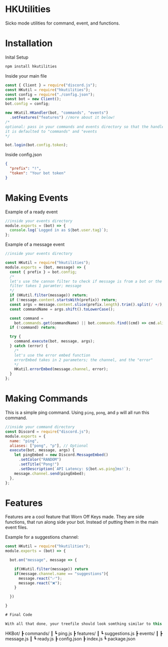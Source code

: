 # HKUtilities

Sicko mode utilities for command, event, and functions.

# Installation

Inital Setup

```bash
npm install hkutilities
```

Inside your main file

```js
const { Client } = require("discord.js");
const HKutil = require("hkutilities");
const config = require("./config.json");
const bot = new Client();
bot.config = config;

new HKutil.HKandler(bot, "commands", "events")
  .setFeatures("features") //more about it below!
/*
optional: pass in your commands and events directory so that the handler will know where to which folders to go to
it is defaulted to "commands" and "events
*/

bot.login(bot.config.token);
```

Inside config.json

```json
{
  "prefix": "!",
  "token": "Your bot token"
}
```

# Making Events

Example of a ready event

```js
//inside your events directory
module.exports = (bot) => {
  console.log(`Logged in as ${bot.user.tag}`);
};
```

Example of a message event

```js
//inside your events directory

const HKutil = require("hkutilities");
module.exports = (bot, message) => {
  const { prefix } = bot.config;
  /*
  let's use the cannon filter to check if message is from a bot or the message is in dm's
  filter takes 1 paramter; message
  */
  if (HKutil.filter(message)) return;
  if (!message.content.startsWith(prefix)) return;
  const args = message.content.slice(prefix.length).trim().split(/ +/);
  const commandName = args.shift().toLowerCase();

  const command =
    bot.commands.get(commandName) || bot.commands.find((cmd) => cmd.aliases && cmd.aliases.includes(commandName));
  if (!command) return;

  try {
    command.execute(bot, message, args);
  } catch (error) {
    /*
    let's use the error embed function
    errorEmbed takes in 2 parameters; the channel, and the "error"
    */
    HKutil.errorEmbed(message.channel, error);
  }
};
```

# Making Commands

This is a simple ping command. Using `ping`, `pong`, and `p` will all run this command.

```js
//inside your command directory
const Discord = require("discord.js");
module.exports = {
  name: "ping",
  aliases: ["pong", "p"], // Optional
  execute(bot, message, args) {
    let pingEmbed = new Discord.MessageEmbed()
      .setColor("RANDOM")
      .setTitle("Pong!")
      .setDescription(`API Latency: ${bot.ws.ping}ms!`);
    message.channel.send(pingEmbed);
  },
};
```

# Features

Features are a cool feature that Worn Off Keys made. They are side functions, that run along side your bot. Instead of putting them in the main event files. 

Example for a suggestions channel: 

```js
const HKutil = require("hkutilities");
module.exports = (bot) => {

  bot.on("message", message => {

    if(HKutil.filter(message)) return
    if(message.channel.name == "suggestions"){
      message.react("✅");
      message.react("❌");
    }

  })

}

# Final Code

With all that done, your treefile should look somthing similar to this.

```
HKBot/
┣ commands/
┃ ┗ ping.js
┣ features/
┃ ┗ suggestions.js
┣ events/
┃ ┣ message.js
┃ ┗ ready.js
┣ config.json
┣ index.js
┗ package.json
```
